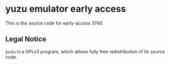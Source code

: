yuzu emulator early access
=============

This is the source code for early-access 3740.

## Legal Notice

yuzu is a GPLv3 program, which allows fully free redistribution of its source code.